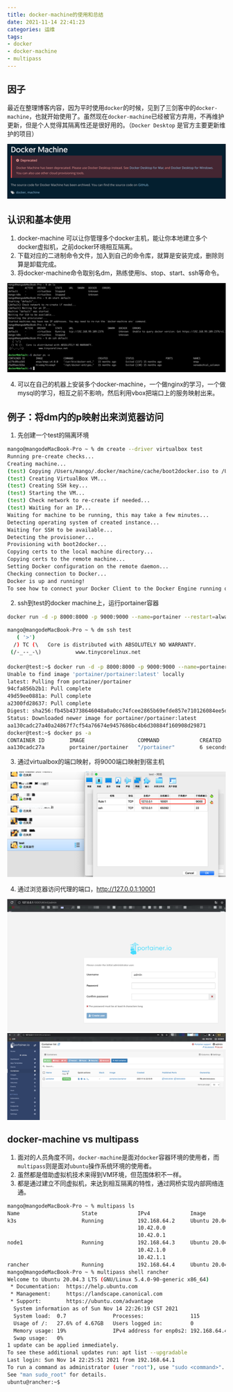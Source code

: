```yaml
---
title: docker-machine的使用和总结
date: 2021-11-14 22:41:23
categories: 运维
tags: 
- docker
- docker-machine
- multipass
---
```


## 因子
最近在整理博客内容，因为平时使用`docker`的时候，见到了三剑客中的`docker-machine`，也就开始使用了。虽然现在`docker-machine`已经被官方弃用，不再维护更新，但是个人觉得其隔离性还是很好用的。（`Docker Desktop` 是官方主要更新维护的项目）

<img src="/mb/images/dm/01.png">
<!-- more -->

## 认识和基本使用
1. docker-machine 可以让你管理多个docker主机，能让你本地建立多个docker虚拟机，之前docker环境相互隔离。
2. 下载对应的二进制命令文件，加入到自己的命令库，就算是安装完成，删除则算是卸载完成。
3. 将docker-machine命令取别名dm，熟练使用ls、stop、start、ssh等命令。

<img src="/mb/images/dm/02.png">

4. 可以在自己的机器上安装多个docker-machine，一个做nginx的学习，一个做mysql的学习，相互之前不影响，然后利用vbox把端口上的服务映射出来。

## 例子：将dm内的p映射出来浏览器访问
1. 先创建一个test的隔离环境
``` bash
mango@mangodeMacBook-Pro ~ % dm create --driver virtualbox test
Running pre-create checks...
Creating machine...
(test) Copying /Users/mango/.docker/machine/cache/boot2docker.iso to /Users/mango/.docker/machine/machines/test/boot2docker.iso...
(test) Creating VirtualBox VM...
(test) Creating SSH key...
(test) Starting the VM...
(test) Check network to re-create if needed...
(test) Waiting for an IP...
Waiting for machine to be running, this may take a few minutes...
Detecting operating system of created instance...
Waiting for SSH to be available...
Detecting the provisioner...
Provisioning with boot2docker...
Copying certs to the local machine directory...
Copying certs to the remote machine...
Setting Docker configuration on the remote daemon...
Checking connection to Docker...
Docker is up and running!
To see how to connect your Docker Client to the Docker Engine running on this virtual machine, run: dm env test
```
2. ssh到test的docker machine上，运行portainer容器
``` bash
docker run -d -p 8000:8000 -p 9000:9000 --name=portainer --restart=always -v /var/run/docker.sock:/var/run/docker.sock -v portainer\_data:/data portainer/portainer
```
``` bash
mango@mangodeMacBook-Pro ~ % dm ssh test
   ( '>')
  /) TC (\   Core is distributed with ABSOLUTELY NO WARRANTY.
 (/-_--_-\)           www.tinycorelinux.net

docker@test:~$ docker run -d -p 8000:8000 -p 9000:9000 --name=portainer --restart=always -v /var/run/docker.sock:/var/run/docker.sock -v portainer\_data:/data portainer/portainer
Unable to find image 'portainer/portainer:latest' locally
latest: Pulling from portainer/portainer
94cfa856b2b1: Pull complete
49d59ee0881a: Pull complete
a2300fd28637: Pull complete
Digest: sha256:fb45b43738646048a0a0cc74fcee2865b69efde857e710126084ee5de9be0f3f
Status: Downloaded newer image for portainer/portainer:latest
aa130cadc27a40a24867f7cf54a76674e9457686bc4b6d30884f160908d29871
docker@test:~$ docker ps -a
CONTAINER ID        IMAGE                 COMMAND             CREATED             STATUS              PORTS                                            NAMES
aa130cadc27a        portainer/portainer   "/portainer"        6 seconds ago       Up 6 seconds        0.0.0.0:8000->8000/tcp, 0.0.0.0:9000->9000/tcp   portainer
```
3. 通过virtualbox的端口映射，将9000端口映射到宿主机
<img src="/mb/images/dm/03.png">

4. 通过浏览器访问代理的端口，http://127.0.0.1:10001
<img src="/mb/images/dm/04.png">
<img src="/mb/images/dm/05.png">

## docker-machine vs multipass
1. 面对的人员角度不同，`docker-machine`是面对`docker`容器环境的使用者，而`multipass`则是面对`ubuntu`操作系统环境的使用者。
2. 虽然都是借助虚拟机技术来得到VM环境，但范围体积不一样。
3. 都是通过建立不同虚拟机，来达到相互隔离的特性，通过网桥实现内部网络连通。
``` bash
mango@mangodeMacBook-Pro ~ % multipass ls
Name                    State             IPv4             Image
k3s                     Running           192.168.64.2     Ubuntu 20.04 LTS
                                          10.42.0.0
                                          10.42.0.1
node1                   Running           192.168.64.3     Ubuntu 20.04 LTS
                                          10.42.1.0
                                          10.42.1.1
rancher                 Running           192.168.64.4     Ubuntu 20.04 LTS
mango@mangodeMacBook-Pro ~ % multipass shell rancher
Welcome to Ubuntu 20.04.3 LTS (GNU/Linux 5.4.0-90-generic x86_64)
 * Documentation:  https://help.ubuntu.com
 * Management:     https://landscape.canonical.com
 * Support:        https://ubuntu.com/advantage
  System information as of Sun Nov 14 22:26:19 CST 2021
  System load:  0.7               Processes:               115
  Usage of /:   27.6% of 4.67GB   Users logged in:         0
  Memory usage: 19%               IPv4 address for enp0s2: 192.168.64.4
  Swap usage:   0%
1 update can be applied immediately.
To see these additional updates run: apt list --upgradable
Last login: Sun Nov 14 22:25:51 2021 from 192.168.64.1
To run a command as administrator (user "root"), use "sudo <command>".
See "man sudo_root" for details.
ubuntu@rancher:~$
```


